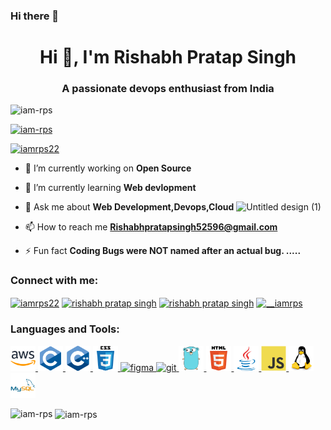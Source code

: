 ### Hi there 👋


<h1 align="center">Hi 👋, I'm Rishabh Pratap Singh</h1>
<h3 align="center">A passionate devops enthusiast from India</h3>

<p align="left"> <img src="https://komarev.com/ghpvc/?username=iam-rps&label=Profile%20views&color=0e75b6&style=flat" alt="iam-rps" /> </p>

<p align="left"> <a href="https://github.com/ryo-ma/github-profile-trophy"><img src="https://github-profile-trophy.vercel.app/?username=iam-rps" alt="iam-rps" /></a> </p>

<p align="left"> <a href="https://twitter.com/iamrps22" target="blank"><img src="https://img.shields.io/twitter/follow/iamrps22?logo=twitter&style=for-the-badge" alt="iamrps22" /></a> </p>





- 🔭 I’m currently working on **Open Source**

- 🌱 I’m currently learning **Web devlopment**

- 💬 Ask me about **Web Development,Devops,Cloud**                                   ![Untitled design (1)](https://user-images.githubusercontent.com/96458739/193414981-7379fc8c-6050-41a4-b3d8-2f55b0ab5b4f.gif)
- 📫 How to reach me **Rishabhpratapsingh52596@gmail.com**

- ⚡ Fun fact **Coding Bugs were NOT named after an actual bug. .....**

<h3 align="left">Connect with me:</h3>
<p align="left">
<a href="https://twitter.com/iamrps22" target="blank"><img align="center" src="https://raw.githubusercontent.com/rahuldkjain/github-profile-readme-generator/master/src/images/icons/Social/twitter.svg" alt="iamrps22" height="30" width="40" /></a>
<a href="https://linkedin.com/in/rishabh pratap singh" target="blank"><img align="center" src="https://raw.githubusercontent.com/rahuldkjain/github-profile-readme-generator/master/src/images/icons/Social/linked-in-alt.svg" alt="rishabh pratap singh" height="30" width="40" /></a>
<a href="https://fb.com/rishabh pratap singh" target="blank"><img align="center" src="https://raw.githubusercontent.com/rahuldkjain/github-profile-readme-generator/master/src/images/icons/Social/facebook.svg" alt="rishabh pratap singh" height="30" width="40" /></a>
<a href="https://instagram.com/__iamrps" target="blank"><img align="center" src="https://raw.githubusercontent.com/rahuldkjain/github-profile-readme-generator/master/src/images/icons/Social/instagram.svg" alt="__iamrps" height="30" width="40" /></a>
</p>

<h3 align="left">Languages and Tools:</h3>
<p align="left"> <a href="https://aws.amazon.com" target="_blank" rel="noreferrer"> <img src="https://raw.githubusercontent.com/devicons/devicon/master/icons/amazonwebservices/amazonwebservices-original-wordmark.svg" alt="aws" width="40" height="40"/> </a> <a href="https://www.cprogramming.com/" target="_blank" rel="noreferrer"> <img src="https://raw.githubusercontent.com/devicons/devicon/master/icons/c/c-original.svg" alt="c" width="40" height="40"/> </a> <a href="https://www.w3schools.com/cpp/" target="_blank" rel="noreferrer"> <img src="https://raw.githubusercontent.com/devicons/devicon/master/icons/cplusplus/cplusplus-original.svg" alt="cplusplus" width="40" height="40"/> </a> <a href="https://www.w3schools.com/css/" target="_blank" rel="noreferrer"> <img src="https://raw.githubusercontent.com/devicons/devicon/master/icons/css3/css3-original-wordmark.svg" alt="css3" width="40" height="40"/> </a> <a href="https://www.figma.com/" target="_blank" rel="noreferrer"> <img src="https://www.vectorlogo.zone/logos/figma/figma-icon.svg" alt="figma" width="40" height="40"/> </a> <a href="https://git-scm.com/" target="_blank" rel="noreferrer"> <img src="https://www.vectorlogo.zone/logos/git-scm/git-scm-icon.svg" alt="git" width="40" height="40"/> </a> <a href="https://golang.org" target="_blank" rel="noreferrer"> <img src="https://raw.githubusercontent.com/devicons/devicon/master/icons/go/go-original.svg" alt="go" width="40" height="40"/> </a> <a href="https://www.w3.org/html/" target="_blank" rel="noreferrer"> <img src="https://raw.githubusercontent.com/devicons/devicon/master/icons/html5/html5-original-wordmark.svg" alt="html5" width="40" height="40"/> </a> <a href="https://www.java.com" target="_blank" rel="noreferrer"> <img src="https://raw.githubusercontent.com/devicons/devicon/master/icons/java/java-original.svg" alt="java" width="40" height="40"/> </a> <a href="https://developer.mozilla.org/en-US/docs/Web/JavaScript" target="_blank" rel="noreferrer"> <img src="https://raw.githubusercontent.com/devicons/devicon/master/icons/javascript/javascript-original.svg" alt="javascript" width="40" height="40"/> </a> <a href="https://www.linux.org/" target="_blank" rel="noreferrer"> <img src="https://raw.githubusercontent.com/devicons/devicon/master/icons/linux/linux-original.svg" alt="linux" width="40" height="40"/> </a> <a href="https://www.mysql.com/" target="_blank" rel="noreferrer"> <img src="https://raw.githubusercontent.com/devicons/devicon/master/icons/mysql/mysql-original-wordmark.svg" alt="mysql" width="40" height="40"/> </a> </p>

<p><img align="left" src="https://github-readme-stats.vercel.app/api/top-langs?username=iam-rps&show_icons=true&locale=en&layout=compact" alt="iam-rps" /></p>

<p>&nbsp;<img align="center" src="https://github-readme-stats.vercel.app/api?username=iam-rps&show_icons=true&locale=en" alt="iam-rps" /></p>
